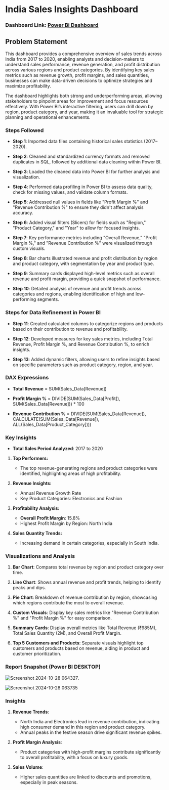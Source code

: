 # India Sales Insights Dashboard

### Dashboard Link: [Power Bi Dashboard](https://app.powerbi.com/groups/me/reports/1fa24168-3851-47d3-8ce9-f65c354b5fd9/a2b94f593e92c9542a94?experience=power-bi)

## Problem Statement

This dashboard provides a comprehensive overview of sales trends across India from 2017 to 2020, enabling analysts and decision-makers to understand sales performance, revenue generation, and profit distribution across various regions and product categories. By identifying key sales metrics such as revenue growth, profit margins, and sales quantities, businesses can make data-driven decisions to optimize strategies and maximize profitability.

The dashboard highlights both strong and underperforming areas, allowing stakeholders to pinpoint areas for improvement and focus resources effectively. With Power BI’s interactive filtering, users can drill down by region, product category, and year, making it an invaluable tool for strategic planning and operational enhancements.

### Steps Followed

- **Step 1**: Imported data files containing historical sales statistics (2017–2020).
  
- **Step 2**: Cleaned and standardized currency formats and removed duplicates in SQL, followed by additional data cleaning within Power BI.
  
- **Step 3**: Loaded the cleaned data into Power BI for further analysis and visualization.

- **Step 4**: Performed data profiling in Power BI to assess data quality, check for missing values, and validate column formats.
  
- **Step 5**: Addressed null values in fields like "Profit Margin %" and "Revenue Contribution %" to ensure they didn't affect analysis accuracy.

- **Step 6**: Added visual filters (Slicers) for fields such as "Region," "Product Category," and "Year" to allow for focused insights.

- **Step 7**: Key performance metrics including "Overall Revenue," "Profit Margin %," and "Revenue Contribution %" were visualized through custom visuals.

- **Step 8**: Bar charts illustrated revenue and profit distribution by region and product category, with segmentation by year and product type.

- **Step 9**: Summary cards displayed high-level metrics such as overall revenue and profit margin, providing a quick snapshot of performance.

- **Step 10**: Detailed analysis of revenue and profit trends across categories and regions, enabling identification of high and low-performing segments.

### Steps for Data Refinement in Power BI

- **Step 11**: Created calculated columns to categorize regions and products based on their contribution to revenue and profitability.

- **Step 12**: Developed measures for key sales metrics, including Total Revenue, Profit Margin %, and Revenue Contribution %, to enrich insights.

- **Step 13**: Added dynamic filters, allowing users to refine insights based on specific parameters such as product category, region, and year.

### DAX Expressions

- **Total Revenue** = SUM(Sales_Data[Revenue])
  
- **Profit Margin %** = DIVIDE(SUM(Sales_Data[Profit]), SUM(Sales_Data[Revenue])) * 100
  
- **Revenue Contribution %** = DIVIDE(SUM(Sales_Data[Revenue]), CALCULATE(SUM(Sales_Data[Revenue]), ALL(Sales_Data[Product_Category])))

### Key Insights
- **Total Sales Period Analyzed**: 2017 to 2020

1. **Top Performers:**
   - The top revenue-generating regions and product categories were identified, highlighting areas of high profitability.

2. **Revenue Insights:**
   - Annual Revenue Growth Rate
   - Key Product Categories: Electronics and Fashion

3. **Profitability Analysis:**
   - **Overall Profit Margin**: 15.8%
   - Highest Profit Margin by Region: North India

4. **Sales Quantity Trends:**
   - Increasing demand in certain categories, especially in South India.

### Visualizations and Analysis

1. **Bar Chart**: Compares total revenue by region and product category over time.
  
2. **Line Chart**: Shows annual revenue and profit trends, helping to identify peaks and dips.

3. **Pie Chart**: Breakdown of revenue contribution by region, showcasing which regions contribute the most to overall revenue.

4. **Custom Visuals**: Display key sales metrics like "Revenue Contribution %" and "Profit Margin %" for easy comparison.
   
6. **Summary Cards**: Display overall metrics like Total Revenue (₹985M), Total Sales Quantity (2M), and Overall Profit Margin.

7. **Top 5 Customers and Products**: Separate visuals highlight top customers and products based on revenue, aiding in product and customer prioritization.

### Report Snapshot (Power BI DESKTOP)
![Screenshot 2024-10-28 064327](https://github.com/user-attachments/assets/1f495fe2-493b-47d7-bc0a-92c40a30b074).

![Screenshot 2024-10-28 063735](https://github.com/user-attachments/assets/7fe68ead-5f5f-4673-bb70-b7cfd9385e4b)

### Insights

1. **Revenue Trends**:
   - North India and Electronics lead in revenue contribution, indicating high consumer demand in this region and product category.
   - Annual peaks in the festive season drive significant revenue spikes.

2. **Profit Margin Analysis**:
   - Product categories with high-profit margins contribute significantly to overall profitability, with a focus on luxury goods.

3. **Sales Volume**:
   - Higher sales quantities are linked to discounts and promotions, especially in peak seasons.
